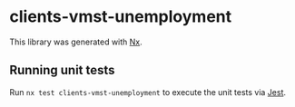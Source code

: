 # clients-vmst-unemployment

This library was generated with [Nx](https://nx.dev).

## Running unit tests

Run `nx test clients-vmst-unemployment` to execute the unit tests via [Jest](https://jestjs.io).
